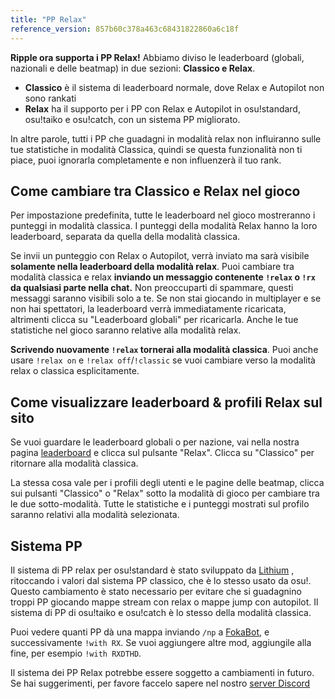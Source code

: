 ```yaml
---
title: "PP Relax"
reference_version: 857b60c378a463c68431822860a6c18f
---
```

**Ripple ora supporta i PP Relax!** Abbiamo diviso le leaderboard (globali,
nazionali e delle beatmap) in due sezioni: **Classico e Relax**.

- **Classico** è il sistema di leaderboard normale, dove Relax e Autopilot non
sono rankati
- **Relax** ha il supporto per i PP con Relax e Autopilot in osu!standard,
osu!taiko e osu!catch, con un sistema PP migliorato.

In altre parole, tutti i PP che guadagni in modalità relax non influiranno sulle
tue statistiche in modalità Classica, quindi se questa funzionalità non ti piace,
puoi ignorarla completamente e non influenzerà il tuo rank.

## Come cambiare tra Classico e Relax nel gioco
Per impostazione predefinita, tutte le leaderboard nel gioco mostreranno i
punteggi in modalità classica. I punteggi della modalità Relax hanno la loro
leaderboard, separata da quella della modalità classica.

Se invii un punteggio con Relax o Autopilot, verrà inviato ma sarà visibile
**solamente nella leaderboard della modalità relax**. Puoi cambiare tra modalità
classica e relax **inviando un messaggio contenente `!relax` o `!rx` da
qualsiasi parte nella chat.** Non preoccuparti di spammare, questi messaggi
saranno visibili solo a te. Se non stai giocando in multiplayer e se non hai
spettatori, la leaderboard verrà immediatamente ricaricata, altrimenti clicca su
"Leaderboard globali" per ricaricarla. Anche le tue statistiche nel gioco
saranno relative alla modalità relax.

**Scrivendo nuovamente `!relax` tornerai alla modalità classica**. Puoi anche
usare `!relax on` e `!relax off`/`!classic` se vuoi cambiare verso la
modalità relax o classica esplicitamente.

## Come visualizzare leaderboard & profili Relax sul sito
Se vuoi guardare le leaderboard globali o per nazione, vai nella nostra
pagina [leaderboard](/leaderboard)  e clicca sul pulsante "Relax".
Clicca su "Classico" per ritornare alla modalità classica.

La stessa cosa vale per i profili degli utenti e le pagine delle beatmap,
clicca sui pulsanti "Classico" o "Relax" sotto la modalità di gioco
per cambiare tra le due sotto-modalità. Tutte le statistiche e i punteggi
mostrati sul profilo saranno relativi alla modalità selezionata.

## Sistema PP
Il sistema di PP relax per osu!standard è stato sviluppato da [Lithium](/u/1955)
, ritoccando i valori dal sistema PP classico, che è lo stesso usato da osu!.
Questo cambiamento è stato necessario per evitare che si guadagnino troppi PP
giocando mappe stream con relax o mappe jump con autopilot. Il sistema di PP
di osu!taiko e osu!catch è lo stesso della modalità classica.

Puoi vedere quanti PP dà una mappa inviando `/np` a [FokaBot](/u/999), e
successivamente `!with RX`. Se vuoi aggiungere altre mod, aggiungile alla fine,
per esempio `!with RXDTHD`.

Il sistema dei PP Relax potrebbe essere soggetto a cambiamenti in futuro. Se hai
suggerimenti, per favore faccelo sapere nel nostro
[server Discord](https://discord.ripple.moe)

